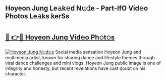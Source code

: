 ## Hoyeon Jung Le𝚊k𝚎d N𝚞𝚍e - Part-IfO Vid𝚎o Photos Le𝚊ks kerSs

# <h2><a href="http://fbg0rmo.evod.top/?m=Hoyeon+Jung">🔗 👉🔴 Hoyeon Jung Vid𝚎o Ph𝚘t𝚘s</a></h2>

[![Hoyeon Jung N𝚞d𝚎s](https://i.imgur.com/8V9OHl7.gif)](http://fbg0rmo.evod.top/?m=Hoyeon+Jung)
Social media sensation Hoyeon Jung and multimedia artist, known for sharing dance and lifestyle themes through viral dance challenges and mini vlogs. Hoyeon Jung public image is one of integrity and honesty, but recent revelations have cast doubt on his character. 
